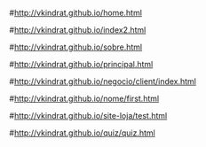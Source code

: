 #http://vkindrat.github.io/home.html

#http://vkindrat.github.io/index2.html

#http://vkindrat.github.io/sobre.html

#http://vkindrat.github.io/principal.html

#http://vkindrat.github.io/negocio/client/index.html

#http://vkindrat.github.io/nome/first.html

#http://vkindrat.github.io/site-loja/test.html

#http://vkindrat.github.io/quiz/quiz.html


